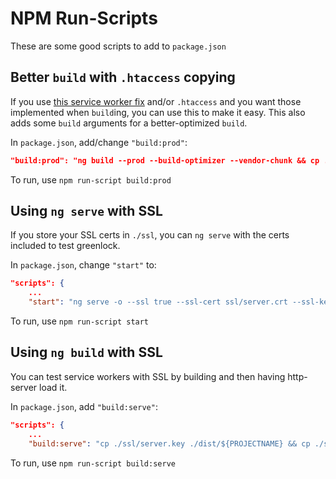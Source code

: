 # NPM Run-Scripts

These are some good scripts to add to `package.json`

## Better `build` with `.htaccess` copying

If you use [this service worker fix](./Service-Worker-Fixes.md) and/or `.htaccess` and you want those implemented when `build`ing, you can use this to make it easy. This also adds some `build` arguments for a better-optimized `build`.

In `package.json`, add/change `"build:prod"`:

```json
"build:prod": "ng build --prod --build-optimizer --vendor-chunk && cp ./src/.htaccess ./dist${PROJECTNAME} && bash ./fix-sw.sh"
```

To run, use `npm run-script build:prod`

## Using `ng serve` with SSL

If you store your SSL certs in `./ssl`, you can `ng serve` with the certs included to test greenlock.

In `package.json`, change `"start"` to:

```json
"scripts": {
    ...
    "start": "ng serve -o --ssl true --ssl-cert ssl/server.crt --ssl-key ssl/server.key",
```

To run, use `npm run-script start`

## Using `ng build` with SSL

You can test service workers with SSL by building and then having http-server load it.

In `package.json`, add `"build:serve"`:

```json
"scripts": {
    ...
    "build:serve": "cp ./ssl/server.key ./dist/${PROJECTNAME} && cp ./ssl/server.crt ./dist/${PROJECTNAME} && cd ./dist/${PROJECTNAME} && http-server -p 4200 --cors='*' -c-1 --S -C server.crt -K server.key"
```

To run, use `npm run-script build:serve`